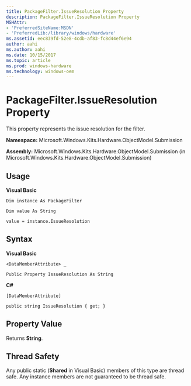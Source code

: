 ```yaml
---
title: PackageFilter.IssueResolution Property
description: PackageFilter.IssueResolution Property
MSHAttr:
- 'PreferredSiteName:MSDN'
- 'PreferredLib:/library/windows/hardware'
ms.assetid: eec839fd-52e8-4cdb-af83-fc8d44ef6e94
author: aahi
ms.author: aahi
ms.date: 10/15/2017
ms.topic: article
ms.prod: windows-hardware
ms.technology: windows-oem
---
```


# PackageFilter.IssueResolution Property


This property represents the issue resolution for the filter.

**Namespace:** Microsoft.Windows.Kits.Hardware.ObjectModel.Submission

**Assembly:** Microsoft.Windows.Kits.Hardware.ObjectModel.Submission (in Microsoft.Windows.Kits.Hardware.ObjectModel.Submission)

## <span id="Usage"></span><span id="usage"></span><span id="USAGE"></span>Usage


**Visual Basic**

`Dim instance As PackageFilter`

`Dim value As String`

`value = instance.IssueResolution`

## <span id="Syntax"></span><span id="syntax"></span><span id="SYNTAX"></span>Syntax


**Visual Basic**

`<DataMemberAttribute> _`

`Public Property IssueResolution As String`

**C#**

`[DataMemberAttribute]`

`public string IssueResolution { get; }`

## <span id="Property_Value"></span><span id="property_value"></span><span id="PROPERTY_VALUE"></span>Property Value


Returns **String**.

## <span id="Thread_Safety"></span><span id="thread_safety"></span><span id="THREAD_SAFETY"></span>Thread Safety


Any public static (**Shared** in Visual Basic) members of this type are thread safe. Any instance members are not guaranteed to be thread safe.

 

 






